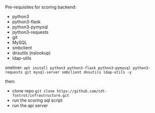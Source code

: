Pre-requisites for scoring backend:
- python3
- python3-flask
- python3-pymysql
- python3-requests
- git
- MySQL
- smbclient
- dnsutils (nslookup)
- ldap-utils
  
oneliner:
`apt install python3 python3-flask python3-pymysql python3-requests git mysql-server smbclient dnsutils ldap-utils -y`

then:
- clone repo `git clone https://github.com/cdt-foxtrot/infrastructure.git`
- run the scoring sql script
- run the api server
